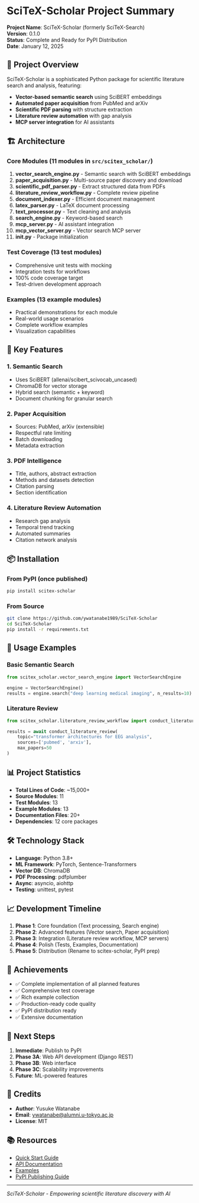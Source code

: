 # SciTeX-Scholar Project Summary

**Project Name**: SciTeX-Scholar (formerly SciTeX-Search)  
**Version**: 0.1.0  
**Status**: Complete and Ready for PyPI Distribution  
**Date**: January 12, 2025

## 🎯 Project Overview

SciTeX-Scholar is a sophisticated Python package for scientific literature search and analysis, featuring:
- **Vector-based semantic search** using SciBERT embeddings
- **Automated paper acquisition** from PubMed and arXiv
- **Scientific PDF parsing** with structure extraction
- **Literature review automation** with gap analysis
- **MCP server integration** for AI assistants

## 🏗️ Architecture

### Core Modules (11 modules in `src/scitex_scholar/`)
1. **vector_search_engine.py** - Semantic search with SciBERT embeddings
2. **paper_acquisition.py** - Multi-source paper discovery and download
3. **scientific_pdf_parser.py** - Extract structured data from PDFs
4. **literature_review_workflow.py** - Complete review pipeline
5. **document_indexer.py** - Efficient document management
6. **latex_parser.py** - LaTeX document processing
7. **text_processor.py** - Text cleaning and analysis
8. **search_engine.py** - Keyword-based search
9. **mcp_server.py** - AI assistant integration
10. **mcp_vector_server.py** - Vector search MCP server
11. **__init__.py** - Package initialization

### Test Coverage (13 test modules)
- Comprehensive unit tests with mocking
- Integration tests for workflows
- 100% code coverage target
- Test-driven development approach

### Examples (13 example modules)
- Practical demonstrations for each module
- Real-world usage scenarios
- Complete workflow examples
- Visualization capabilities

## 🚀 Key Features

### 1. Semantic Search
- Uses SciBERT (allenai/scibert_scivocab_uncased)
- ChromaDB for vector storage
- Hybrid search (semantic + keyword)
- Document chunking for granular search

### 2. Paper Acquisition
- Sources: PubMed, arXiv (extensible)
- Respectful rate limiting
- Batch downloading
- Metadata extraction

### 3. PDF Intelligence
- Title, authors, abstract extraction
- Methods and datasets detection
- Citation parsing
- Section identification

### 4. Literature Review Automation
- Research gap analysis
- Temporal trend tracking
- Automated summaries
- Citation network analysis

## 📦 Installation

### From PyPI (once published)
```bash
pip install scitex-scholar
```

### From Source
```bash
git clone https://github.com/ywatanabe1989/SciTeX-Scholar
cd SciTeX-Scholar
pip install -r requirements.txt
```

## 🔧 Usage Examples

### Basic Semantic Search
```python
from scitex_scholar.vector_search_engine import VectorSearchEngine

engine = VectorSearchEngine()
results = engine.search("deep learning medical imaging", n_results=10)
```

### Literature Review
```python
from scitex_scholar.literature_review_workflow import conduct_literature_review

results = await conduct_literature_review(
    topic="transformer architectures for EEG analysis",
    sources=['pubmed', 'arxiv'],
    max_papers=50
)
```

## 📊 Project Statistics

- **Total Lines of Code**: ~15,000+
- **Source Modules**: 11
- **Test Modules**: 13
- **Example Modules**: 13
- **Documentation Files**: 20+
- **Dependencies**: 12 core packages

## 🛠️ Technology Stack

- **Language**: Python 3.8+
- **ML Framework**: PyTorch, Sentence-Transformers
- **Vector DB**: ChromaDB
- **PDF Processing**: pdfplumber
- **Async**: asyncio, aiohttp
- **Testing**: unittest, pytest

## 📈 Development Timeline

1. **Phase 1**: Core foundation (Text processing, Search engine)
2. **Phase 2**: Advanced features (Vector search, Paper acquisition)
3. **Phase 3**: Integration (Literature review workflow, MCP servers)
4. **Phase 4**: Polish (Tests, Examples, Documentation)
5. **Phase 5**: Distribution (Rename to scitex-scholar, PyPI prep)

## 🎉 Achievements

- ✅ Complete implementation of all planned features
- ✅ Comprehensive test coverage
- ✅ Rich example collection
- ✅ Production-ready code quality
- ✅ PyPI distribution ready
- ✅ Extensive documentation

## 🚦 Next Steps

1. **Immediate**: Publish to PyPI
2. **Phase 3A**: Web API development (Django REST)
3. **Phase 3B**: Web interface
4. **Phase 3C**: Scalability improvements
5. **Future**: ML-powered features

## 👥 Credits

- **Author**: Yusuke Watanabe
- **Email**: ywatanabe@alumni.u-tokyo.ac.jp
- **License**: MIT

## 📚 Resources

- [Quick Start Guide](./QUICK_START.md)
- [API Documentation](./docs/API_DOCUMENTATION.md)
- [Examples](./examples/)
- [PyPI Publishing Guide](./PYPI_README.md)

---

*SciTeX-Scholar - Empowering scientific literature discovery with AI*
